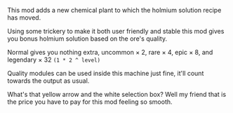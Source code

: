 This mod adds a new chemical plant to which the holmium solution recipe has moved.

Using some trickery to make it both user friendly and stable this mod gives you bonus holmium solution based on the ore's quality.

Normal gives you nothing extra, uncommon × 2, rare × 4, epic × 8, and legendary × 32 `(1 * 2 ^ level)`  

Quality modules can be used inside this machine just fine, it'll count towards the output as usual.

What's that yellow arrow and the white selection box? Well my friend that is the price you have to pay for this mod feeling so smooth.
